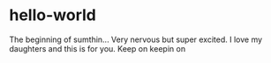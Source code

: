 # hello-world
The beginning of sumthin...
Very nervous but super excited. I love my daughters and this is for you.
Keep on keepin on
